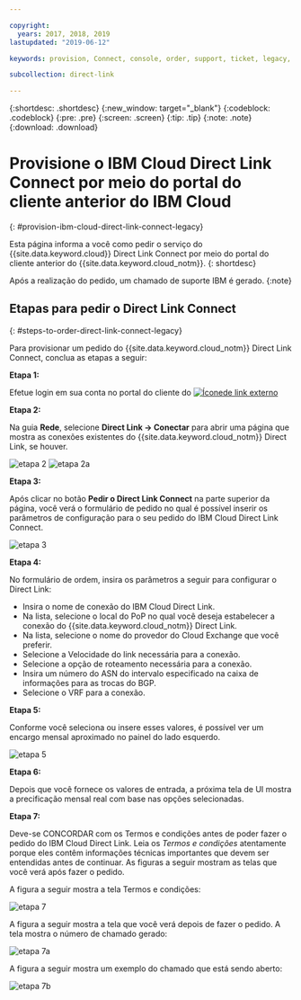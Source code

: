 ```yaml
---

copyright:
  years: 2017, 2018, 2019
lastupdated: "2019-06-12"

keywords: provision, Connect, console, order, support, ticket, legacy, customer, portal

subcollection: direct-link

---
```


{:shortdesc: .shortdesc}
{:new_window: target="_blank"}
{:codeblock: .codeblock}
{:pre: .pre}
{:screen: .screen}
{:tip: .tip}
{:note: .note}
{:download: .download}


# Provisione o IBM Cloud Direct Link Connect por meio do portal do cliente anterior do IBM Cloud
{: #provision-ibm-cloud-direct-link-connect-legacy}

Esta página informa a você como pedir o serviço do {{site.data.keyword.cloud}} Direct Link Connect por meio do portal do cliente anterior do {{site.data.keyword.cloud_notm}}.
{: shortdesc}

Após a realização do pedido, um chamado de suporte IBM é gerado.
{:note}

## Etapas para pedir o Direct Link Connect
{: #steps-to-order-direct-link-connect-legacy}

Para provisionar um pedido do {{site.data.keyword.cloud_notm}} Direct Link Connect, conclua as etapas a seguir:

**Etapa 1:**

Efetue login em sua conta no portal do cliente do
[![Íconede link externo](../../icons/launch-glyph.svg "Ícone de link externo")](https://control.softlayer.com/)

  
**Etapa 2:**

Na guia **Rede**, selecione **Direct Link -> Conectar** para abrir uma página que mostra as conexões existentes do {{site.data.keyword.cloud_notm}} Direct Link, se houver.

![etapa 2](images/Step2-Connect-Offering-Tab.png)
![etapa 2a](images/Step2-Connect-List-Page.png)

**Etapa 3:**

Após clicar no botão **Pedir o Direct Link Connect** na parte superior da página, você verá o
formulário de pedido no qual é possível inserir os parâmetros de configuração para o seu pedido do IBM Cloud Direct Link Connect.

![etapa 3](images/Step3-Connect-Order-Page.png)

**Etapa 4:**

No formulário de ordem, insira os parâmetros a seguir para configurar o Direct Link:

  - Insira o nome de conexão do IBM Cloud Direct Link.
  - Na lista, selecione o local do PoP no qual você deseja estabelecer a conexão do {{site.data.keyword.cloud_notm}} Direct Link.
  - Na lista, selecione o nome do provedor do Cloud Exchange que você preferir.
  - Selecione a Velocidade do link necessária para a conexão.
  - Selecione a opção de roteamento necessária para a conexão.
  - Insira um número do ASN do intervalo especificado na caixa de informações para as trocas do BGP.
  - Selecione o VRF para a conexão.

**Etapa 5:**

Conforme você seleciona ou insere esses valores, é possível ver um encargo mensal aproximado no painel do lado esquerdo.

![etapa 5](images/Step5-Connect-Link-Speeds.png)

**Etapa 6:**

Depois que você fornece os valores de entrada, a próxima tela de UI mostra a precificação mensal real com base nas opções selecionadas.

**Etapa 7:**

Deve-se CONCORDAR com os Termos e condições antes de poder fazer o pedido do IBM Cloud Direct Link. Leia os _Termos e
condições_ atentamente porque eles contêm informações técnicas importantes que devem ser entendidas antes de continuar. As
figuras a seguir mostram as telas que você verá após fazer o pedido.

A figura a seguir mostra a tela Termos e condições:

![etapa 7](images/Step7-Connect-Summary-Page.png)

A figura a seguir mostra a tela que você verá depois de fazer o pedido. A tela mostra o número de chamado gerado:

![etapa 7a](images/Step7-Connect-Ticket-Generated.png)

A figura a seguir mostra um exemplo do chamado que está sendo aberto:

![etapa 7b](images/Step7-Connect-Ticket-Details.png)
